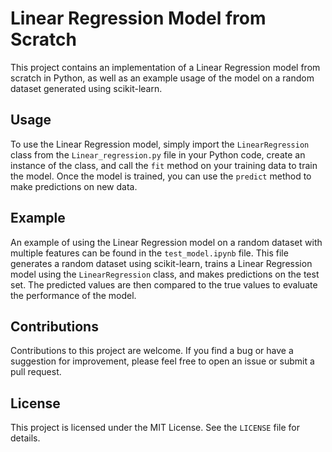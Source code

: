 # Linear Regression Model from Scratch

This project contains an implementation of a Linear Regression model from scratch in Python, as well as an example usage of the model on a random dataset generated using scikit-learn.

## Usage

To use the Linear Regression model, simply import the `LinearRegression` class from the `Linear_regression.py` file in your Python code, create an instance of the class, and call the `fit` method on your training data to train the model. Once the model is trained, you can use the `predict` method to make predictions on new data.

## Example

An example of using the Linear Regression model on a random dataset with multiple features can be found in the `test_model.ipynb` file. This file generates a random dataset using scikit-learn, trains a Linear Regression model using the `LinearRegression` class, and makes predictions on the test set. The predicted values are then compared to the true values to evaluate the performance of the model.

## Contributions

Contributions to this project are welcome. If you find a bug or have a suggestion for improvement, please feel free to open an issue or submit a pull request.

## License

This project is licensed under the MIT License. See the `LICENSE` file for details.
